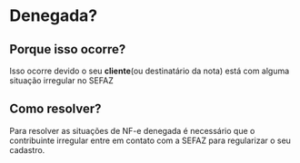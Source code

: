 # Denegada?

## Porque isso ocorre?

Isso ocorre devido o seu **cliente**(ou destinatário da nota) está com alguma situação irregular no SEFAZ

## Como resolver?

Para resolver as situações de NF-e denegada é necessário que o contribuinte irregular entre em contato com a SEFAZ para regularizar o seu cadastro.
